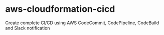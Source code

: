 # aws-cloudformation-cicd
Create complete CI/CD using AWS CodeCommit, CodePipeline, CodeBuild and Slack notification
